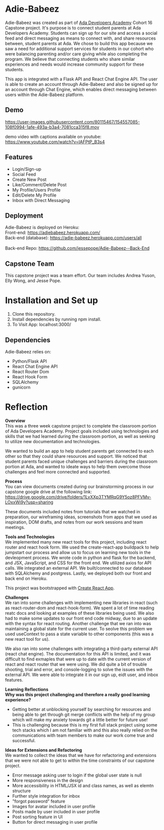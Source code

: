 # Adie-Babeez 
Adie-Babeez was created as part of [Ada Developers Academy](https://adadevelopersacademy.org/) Cohort 16 Capstone project. It's purpose is to connect student parents at Ada Developers Academy. Students can sign up for our site and access a social feed and direct messaging as means to connect with, and share resources between, student parents at Ada. We chose to build this app because we saw a need for additional support services for students in our cohort who were balancing parenting and/or care giving while also completing the program. We believe that connecting students who share similar experiences and needs would increase community support for these students. 

This app is integrated with a Flask API and React Chat Engine API. The user is able to create an account through Adie-Babeez and also be signed up for an account through Chat Engine, which enables direct messaging between users within the Adie-Babeez platform. 

## Demo



https://user-images.githubusercontent.com/80115467/154557085-108f0994-1afe-493a-b3a4-7081cca315f8.mov

demo video with captions available on youtube: https://www.youtube.com/watch?v=IAFPtP_B3s4

## Features
+ Login/Sign-up
+ Social Feed
+ Create New Post
+ Like/Comment/Delete Post
+ My Profile/Users Profile
+ Edit/Delete My Profile
+ Inbox with Direct Messaging

## Deployment

Adie-Babeez is deployed on Heroku:
<br />Front-end: https://adiebabeez.herokuapp.com/
<br />Back-end (database): https://adie-babeez.herokuapp.com/users/all
<br />
<br />
Back-end Repo: https://github.com/jessepope/Adie-Babeez--Back-End

## Capstone Team

This capstone project was a team effort. Our team includes Andrea Yuson, Elly Wong, and Jesse Pope.

# Installation and Set up

1. Clone this repository.
2. Install dependencies by running npm install.
3. To Visit App: localhost:3000/

## Dependencies 
Adie-Babeez relies on:
- Python/Flask API
- React Chat Engine API
- React Router Dom
- React Hook Form
- SQLAlchemy
- gunicorn


# Reflection
**Overview** <br />
This was a three week capstone project to complete the classroom portion of Ada Developers Academy. Project goals included using technologies and skills that we had learned during the classroom portion, as well as seeking to utilize new documentation and technologies. 

We wanted to build an app to help student parents get connected to each other so that they could share resources and support. We noticed that student parents faced unique challenges and barriers during the classroom portion at Ada, and wanted to ideate ways to help them overcome those challenges and feel more connected and supported. 

**Process** <br />
You can view documents created during our brainstorming process in our capstone google drive at the following link: https://drive.google.com/drive/folders/1LvXXp3TYMRqG9Y5oz8PFVMv-LOxxWi9y?usp=sharing

These documents included notes from tutorials that we watched in preparation, our wireframing ideas, screenshots from apps that we used as inspiration, DOM drafts, and notes from our work sessions and team meetings.

**Tools and Technologies**<br />
We implemented many new react tools for this project, including react router and react hook form. We used the create-react-app buildpack to help jumpstart our process and allow us to focus on learning new tools in the devleopment process. We wrote code in python and flask for the backend, and JSX, JavaScript, and CSS for the front end. We utilized axios for API calls. We integrated an external API. We built/connected to our database with SQLAlchemy and postgress. Lastly, we deployed both our front and back end on Heroku.

This project was bootstrapped with [Create React App](https://github.com/facebook/create-react-app).

**Challenges**<br />
We ran into some challenges with implementing new libraries in react (such as react-router-dom and react-hook-form). We spent a lot of time reading reatc docs and looking at examples of these libraries being used. We also had to make some updates to our front end code midway, due to an update with the syntax for react routing. Another challenge that we ran into was maintaining a global state for the current user. To seolve this problem we used useContext to pass a state variable to other components (this was a new react tool for us). 

We also ran into some challenges with integrating a third-party external API (react chat engine). The documentation for this API is limited, and it was difficult to find exmaples that were up to date with the current version of react and react router that we were using. We did quite a bit of trouble shooting, trial and error, and console-logging to solve the issues with the external API. We were able to integrate it in our sign up, eidt user, and inbox features. 

**Learning Reflections**<br />
**Why was this project challenging and therefore a really good learning experience?**
+ Getting better at unblocking yourself by searching for resources and being able to get through git merge conflicts with the help of my group  which will make my anxiety towards git a little better for future use!
+ This is challenging because this is my first full stack project using some tech stacks which I am not familiar with and this also really relied on the communications with team members to make our work come true and successful.

**Ideas for Extensions and Refactoring**<br />
We wanted to collect the ideas that we have for refactoring and extensions that we were not able to get to within the time constraints of our capstone project.
+ Error message asking user to login if the global user state is null
+ More responsiveness in the design
+ More accessibility in HTML/JSX id and class names, as well as elemtn structure
+ Further style integration for inbox
+ "forgot password" feature
+ Images for avatar included in user profile
+ Posts made by user included in user profile
+ Post sorting feature in UI
+ Button for direct messaging in user profile
